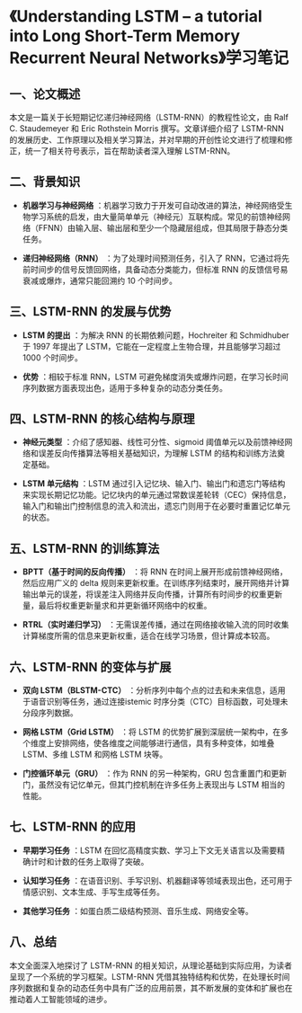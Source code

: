 # 《Understanding LSTM – a tutorial into Long Short-Term Memory Recurrent Neural Networks》学习笔记

## 一、论文概述

本文是一篇关于长短期记忆递归神经网络（LSTM-RNN）的教程性论文，由 Ralf C. Staudemeyer 和 Eric Rothstein Morris 撰写。文章详细介绍了 LSTM-RNN 的发展历史、工作原理以及相关学习算法，并对早期的开创性论文进行了梳理和修正，统一了相关符号表示，旨在帮助读者深入理解 LSTM-RNN。

## 二、背景知识

-   **机器学习与神经网络** ：机器学习致力于开发可自动改进的算法，神经网络受生物学习系统的启发，由大量简单单元（神经元）互联构成。常见的前馈神经网络（FFNN）由输入层、输出层和至少一个隐藏层组成，但其局限于静态分类任务。
    
-   **递归神经网络（RNN）** ：为了处理时间预测任务，引入了 RNN，它通过将先前时间步的信号反馈回网络，具备动态分类能力，但标准 RNN 的反馈信号易衰减或爆炸，通常只能回溯约 10 个时间步。
    

## 三、LSTM-RNN 的发展与优势

-   **LSTM 的提出** ：为解决 RNN 的长期依赖问题，Hochreiter 和 Schmidhuber 于 1997 年提出了 LSTM，它能在一定程度上生物合理，并且能够学习超过 1000 个时间步。
    
-   **优势** ：相较于标准 RNN，LSTM 可避免梯度消失或爆炸问题，在学习长时间序列数据方面表现出色，适用于多种复杂的动态分类任务。
    

## 四、LSTM-RNN 的核心结构与原理

-   **神经元类型** ：介绍了感知器、线性可分性、sigmoid 阈值单元以及前馈神经网络和误差反向传播算法等相关基础知识，为理解 LSTM 的结构和训练方法奠定基础。
    
-   **LSTM 单元结构** ：LSTM 通过引入记忆块、输入门、输出门和遗忘门等结构来实现长期记忆功能。记忆块内的单元通过常数误差轮转（CEC）保持信息，输入门和输出门控制信息的流入和流出，遗忘门则用于在必要时重置记忆单元的状态。
    

## 五、LSTM-RNN 的训练算法

-   **BPTT（基于时间的反向传播）** ：将 RNN 在时间上展开形成前馈神经网络，然后应用广义的 delta 规则来更新权重。在训练序列结束时，展开网络并计算输出单元的误差，将误差注入网络并反向传播，计算所有时间步的权重更新量，最后将权重更新量求和并更新循环网络中的权重。
    
-   **RTRL（实时递归学习）** ：无需误差传播，通过在网络接收输入流的同时收集计算梯度所需的信息来更新权重，适合在线学习场景，但计算成本较高。
    

## 六、LSTM-RNN 的变体与扩展

-   **双向 LSTM（BLSTM-CTC）** ：分析序列中每个点的过去和未来信息，适用于语音识别等任务，通过连接istemic 时序分类（CTC）目标函数，可处理未分段序列数据。
    
-   **网格 LSTM（Grid LSTM）** ：将 LSTM 的优势扩展到深层统一架构中，在多个维度上安排网络，使各维度之间能够进行通信，具有多种变体，如堆叠 LSTM、多维 LSTM 和网格 LSTM 块等。
    
-   **门控循环单元（GRU）** ：作为 RNN 的另一种架构，GRU 包含重置门和更新门，虽然没有记忆单元，但其门控机制在许多任务上表现出与 LSTM 相当的性能。
    

## 七、LSTM-RNN 的应用

-   **早期学习任务** ：LSTM 在回忆高精度实数、学习上下文无关语言以及需要精确计时和计数的任务上取得了突破。
    
-   **认知学习任务** ：在语音识别、手写识别、机器翻译等领域表现出色，还可用于情感识别、文本生成、手写生成等任务。
    
-   **其他学习任务** ：如蛋白质二级结构预测、音乐生成、网络安全等。
    

## 八、总结

本文全面深入地探讨了 LSTM-RNN 的相关知识，从理论基础到实际应用，为读者呈现了一个系统的学习框架。LSTM-RNN 凭借其独特结构和优势，在处理长时间序列数据和复杂的动态任务中具有广泛的应用前景，其不断发展的变体和扩展也在推动着人工智能领域的进步。
